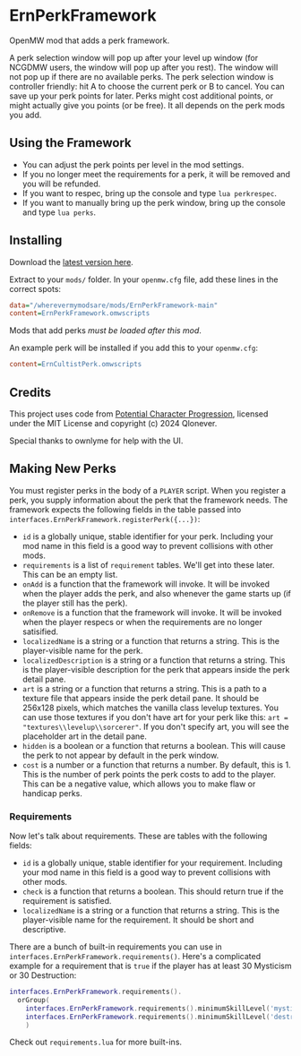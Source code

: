# ErnPerkFramework
OpenMW mod that adds a perk framework.

A perk selection window will pop up after your level up window (for NCGDMW users, the window will pop up after you rest). The window will not pop up if there are no available perks. The perk selection window is controller friendly: hit A to choose the current perk or B to cancel. You can save up your perk points for later. Perks might cost additional points, or might actually give you points (or be free). It all depends on the perk mods you add.

## Using the Framework

- You can adjust the perk points per level in the mod settings.
- If you no longer meet the requirements for a perk, it will be removed and you will be refunded.
- If you want to respec, bring up the console and type `lua perkrespec`.
- If you want to manually bring up the perk window, bring up the console and type `lua perks`.

## Installing

Download the [latest version here](https://github.com/erinpentecost/ErnPerkFramework/archive/refs/heads/main.zip).

Extract to your `mods/` folder. In your `openmw.cfg` file, add these lines in the correct spots:

```ini
data="/wherevermymodsare/mods/ErnPerkFramework-main"
content=ErnPerkFramework.omwscripts
```

Mods that add perks *must be loaded after this mod*.

An example perk will be installed if you add this to your `openmw.cfg`:
```ini
content=ErnCultistPerk.omwscripts
```

## Credits

This project uses code from [Potential Character Progression](https://github.com/Qlonever/PCP-OpenMW), licensed under the MIT License and copyright (c) 2024 Qlonever.

Special thanks to ownlyme for help with the UI.

## Making New Perks

You must register perks in the body of a `PLAYER` script.
When you register a perk, you supply information about the perk that the framework needs. The framework expects the following fields in the table passed into `interfaces.ErnPerkFramework.registerPerk({...})`:

- `id` is a globally unique, stable identifier for your perk. Including your mod name in this field is a good way to prevent collisions with other mods.
- `requirements` is a list of `requirement` tables. We'll get into these later. This can be an empty list.
- `onAdd` is a function that the framework will invoke. It will be invoked when the player adds the perk, and also whenever the game starts up (if the player still has the perk).
- `onRemove` is a function that the framework will invoke. It will be invoked when the player respecs or when the requirements are no longer satisified.
- `localizedName` is a string or a function that returns a string. This is the player-visible name for the perk.
- `localizedDescription` is a string or a function that returns a string. This is the player-visible description for the perk that appears inside the perk detail pane.
- `art` is a string or a function that returns a string. This is a path to a texture file that appears inside the perk detail pane. It should be 256x128 pixels, which matches the vanilla class levelup textures. You can use those textures if you don't have art for your perk like this: `art = "textures\\levelup\\sorcerer"`. If you don't specify art, you will see the placeholder art in the detail pane.
- `hidden` is a boolean or a function that returns a boolean. This will cause the perk to not appear by default in the perk window.
- `cost` is a number or a function that returns a number. By default, this is 1. This is the number of perk points the perk costs to add to the player. This can be a negative value, which allows you to make flaw or handicap perks.

### Requirements

Now let's talk about requirements. These are tables with the following fields:

- `id` is a globally unique, stable identifier for your requirement. Including your mod name in this field is a good way to prevent collisions with other mods.
- `check` is a function that returns a boolean. This should return true if the requirement is satisfied.
- `localizedName` is a string or a function that returns a string. This is the player-visible name for the requirement. It should be short and descriptive.

There are a bunch of built-in requirements you can use in `interfaces.ErnPerkFramework.requirements()`. Here's a complicated example for a requirement that is `true` if the player has at least 30 Mysticism or 30 Destruction:

```lua
interfaces.ErnPerkFramework.requirements().
  orGroup(
    interfaces.ErnPerkFramework.requirements().minimumSkillLevel('mysticism', 30),
    interfaces.ErnPerkFramework.requirements().minimumSkillLevel('destruction', 30)
    )
```

Check out `requirements.lua` for more built-ins.
